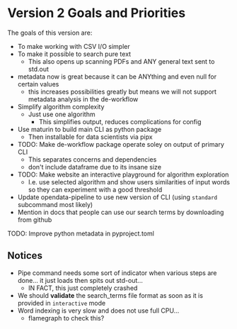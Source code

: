 # Version 2 Goals and Priorities

The goals of this version are:

- To make working with CSV I/O simpler
- To make it possible to search pure text
  - This also opens up scanning PDFs and ANY general text sent to std.out
- metadata now is great because it can be ANYthing and even null for certain values
  - this increases possibilities greatly but means we will not support metadata analysis in the de-workflow
- Simplify algorithm complexity
  - Just use one algorithm
    - This simplifies output, reduces complications for config
- Use maturin to build main CLI as python package
  - Then installable for data scientists via pipx
- TODO: Make de-workflow package operate soley on output of primary CLI
  - This separates concerns and dependencies
  - don't include dataframe due to its insane size
- TODO: Make website an interactive playground for algorithm exploration
  - I.e. use selected algorithm and show users similarities of input words so they can experiment with a good threshold
- Update opendata-pipeline to use new version of CLI (using `standard` subcommand most likely)
- Mention in docs that people can use our search terms by downloading from github

TODO: Improve python metadata in pyproject.toml


## Notices

- Pipe command needs some sort of indicator when various steps are done... it just loads then spits out std-out...
  - IN FACT, this just completely crashed
- We should **validate** the search_terms file format as soon as it is provided in `interactive` mode
- Word indexing is very slow and does not use full CPU...
  - flamegraph to check this?

